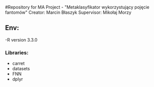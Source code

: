 #Repository for MA Project - "Metaklasyfikator wykorzystujący pojęcie fantomów"
Creator:
Marcin Błaszyk
Supervisor:
Mikołaj Morzy
## Env:
-R version 3.3.0
### Libraries:
 - carret
 - datasets
 - FNN
 - dplyr